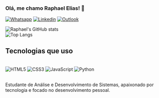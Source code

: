 ### Olá, me chamo Raphael Elias! 🤠
[![Whatsapp](https://img.shields.io/badge/WhatsApp-25D366?style=for-the-badge&logo=whatsapp&logoColor=white
)](https://wa.me/5528999763920)
[![Linkedin](https://img.shields.io/badge/LinkedIn-0077B5?style=for-the-badge&logo=linkedin&logoColor=white
)](https://linkedin.com/in/raphaeleliass)
[![Outlook](https://img.shields.io/badge/Microsoft_Outlook-0078D4?style=for-the-badge&logo=microsoft-outlook&logoColor=white
)](mailto:raphaeleliass@outlook.com)

![Raphael's GitHub stats](https://github-readme-stats.vercel.app/api?username=raphaeleliass&show_icons=true&theme=dark)<br>
![Top Langs](https://github-readme-stats.vercel.app/api/top-langs/?username=raphaeleliass&layout=compact)

## Tecnologias que uso

<div style="display: inline_block"><br/>
    <img align="center" alt="HTML5" src="https://img.shields.io/badge/HTML5-E34F26?style=for-the-badge&logo=html5&logoColor=white" />
    <img align="center" alt="CSS3" src="https://img.shields.io/badge/CSS3-1572B6?style=for-the-badge&logo=css3&logoColor=white" />
    <img align="center" alt="JavaScript" src="https://img.shields.io/badge/JavaScript-323330?style=for-the-badge&logo=javascript&logoColor=F7DF1E" />
    <img align="center" alt="Python" src="https://img.shields.io/badge/Python-14354C?style=for-the-badge&logo=python&logoColor=white" />
</div><br>

Estudante de Análise e Desenvolvimento de Sistemas, apaixonado por tecnologia e focado no desenvolvimento pessoal.

